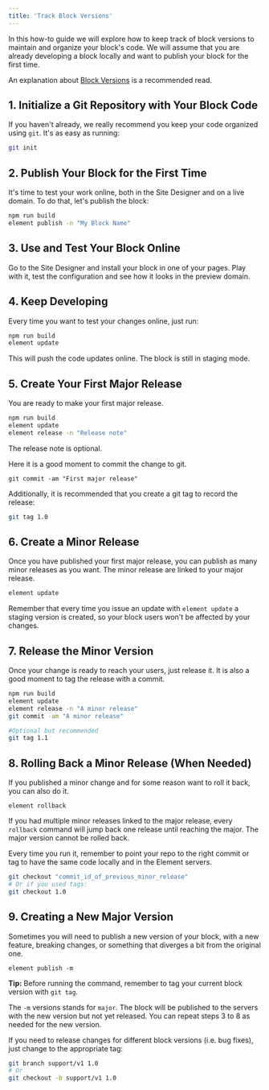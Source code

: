 ```yaml
---
title: 'Track Block Versions'
---
```


In this how-to guide we will explore how to keep track of block versions to maintain and organize your block's code. We will assume that you are already
developing a block locally and want to publish your block for the first time.

An explanation about [Block Versions](/explanations/block-versions) is a recommended read.

## 1. Initialize a Git Repository with Your Block Code

If you haven't already, we really recommend you keep your code organized using `git`. It's as easy as running:

```bash
git init
```

## 2. Publish Your Block for the First Time

It's time to test your work online, both in the Site Designer and on a live domain. To do that, let's publish the block:

```bash
npm run build
element publish -n "My Block Name"
```

## 3. Use and Test Your Block Online

Go to the Site Designer and install your block in one of your pages. Play with it, test the configuration and see how it looks in the preview domain.

## 4. Keep Developing

Every time you want to test your changes online, just run:

```bash
npm run build
element update
```

This will push the code updates online. The block is still in staging mode.

## 5. Create Your First Major Release

You are ready to make your first major release.

```bash
npm run build
element update
element release -n "Release note"
```

The release note is optional.

Here it is a good moment to commit the change to git.

```
git commit -am "First major release"
```

Additionally, it is recommended that you create a git tag to record the release:

```bash
git tag 1.0
```

## 6. Create a Minor Release

Once you have published your first major release, you can publish as many minor releases as you want. The minor release are linked to your major release.

```bash
element update
```

Remember that every time you issue an update with `element update` a staging version is created, so your block users won't be affected by your changes.

## 7. Release the Minor Version

Once your change is ready to reach your users, just release it. It is also a good moment to tag the release with a commit.

```bash
npm run build
element update
element release -n "A minor release"
git commit -am "A minor release"

#Optional but recommended
git tag 1.1
```

## 8. Rolling Back a Minor Release (When Needed)

If you published a minor change and for some reason want to roll it back, you can also do it.

```
element rollback
```

If you had multiple minor releases linked to the major release, every `rollback` command will jump back one release until reaching the major. The major version
cannot be rolled back.

Every time you run it, remember to point your repo to the right commit or tag to have the same code locally and in the Element servers.

```bash
git checkout "commit_id_of_previous_minor_release"
# Or if you used tags:
git checkout 1.0
```

## 9. Creating a New Major Version

Sometimes you will need to publish a new version of your block, with a new feature, breaking changes, or something that diverges a bit from the original one.

```
element publish -m
```

**Tip:** Before running the command, remember to tag your current block version with `git tag`.

The `-m` versions stands for `major`. The block will be published to the servers with the new version but not yet released. You can repeat steps
3 to 8 as needed for the new version.

If you need to release changes for different block versions (i.e. bug fixes), just change to the appropriate tag:

```bash
git branch support/v1 1.0
# Or
git checkout -b support/v1 1.0
```
